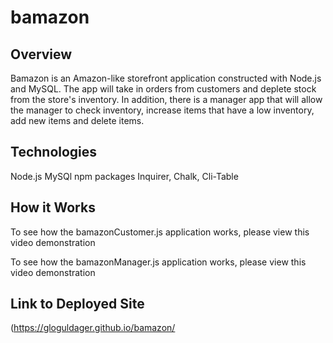 # bamazon

## Overview

Bamazon is an Amazon-like storefront application constructed with Node.js and MySQL. The app will take in orders from customers and deplete stock from the store's inventory. In addition, there is a manager app that will allow the manager to check inventory, increase items that have a low inventory, add new items and delete items.

## Technologies
Node.js
MySQl
npm packages Inquirer, Chalk, Cli-Table

## How it Works

To see how the bamazonCustomer.js application works, please view this video demonstration

To see how the bamazonManager.js application works, please view this video demonstration

## Link to Deployed Site

(https://gloguldager.github.io/bamazon/
